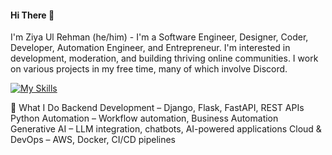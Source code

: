 #### Hi There 👋

I'm Ziya Ul Rehman (he/him) - I'm a Software Engineer, Designer, Coder, Developer, Automation Engineer, and Entrepreneur. I'm interested in development, moderation, and building thriving online communities. I work on various projects in my free time, many of which involve Discord.

[![My Skills](https://skillicons.dev/icons?i=js,python,c,cpp,java,html,CSS,Mongodb,figma,nodejs,react,npm,git,aws,atom,jquery,ai,github,vite,vscode,linux,kali,windows,mysql&perline=18)](https://skillicons.dev)

🚀 What I Do
Backend Development – Django, Flask, FastAPI, REST APIs
Python Automation – Workflow automation, Business Automation
Generative AI – LLM integration, chatbots, AI-powered applications
Cloud & DevOps – AWS, Docker, CI/CD pipelines
